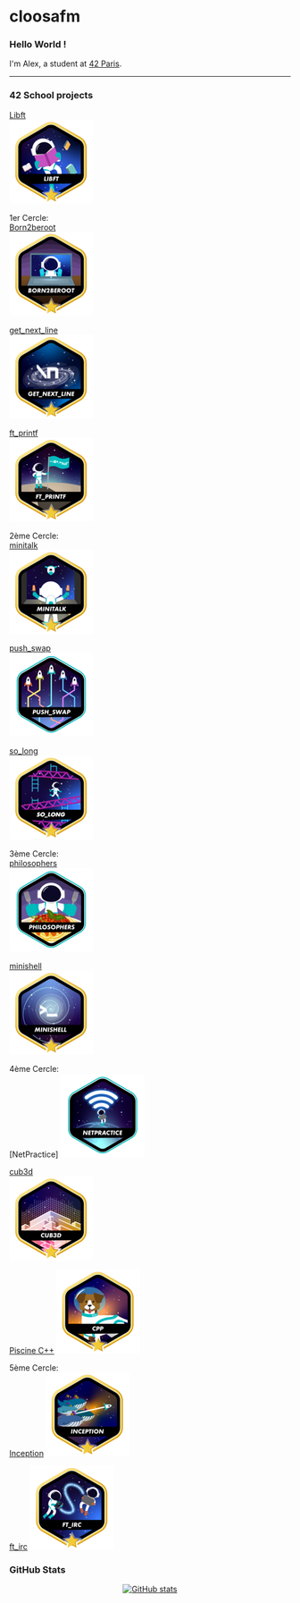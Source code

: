 # cloosafm

### Hello World !

I'm Alex, a student at [42 Paris](https://42.fr/en/homepage/).

---
<!---
### 42 Stats Card

[![My 42 stats](https://badge42.vercel.app/api/v2/cl8llmf4200060hmkt4qtrpqm/stats?cursusId=21&coalitionId=45)](https://github.com/JaeSeoKim/badge42)
--->

### 42 School projects


[Libft](https://gitlab.com/42_cursus1/libft_42.git)  
![Libft badge](https://github.com/cloosafm/cloosafm/blob/main/42_badges/libftm.png)  

1er Cercle:  
[Born2beroot](https://gitlab.com/42_cursus1/Born2beroot.git)  
![B2R badge](https://github.com/cloosafm/cloosafm/blob/main/42_badges/born2berootm.png)  

[get_next_line](https://gitlab.com/42_cursus1/get_next_line.git)  
![GNL badge](https://github.com/cloosafm/cloosafm/blob/main/42_badges/get_next_linem.png)  

[ft_printf](https://gitlab.com/42_cursus1/ft_printf)  
![ft_printf badge](https://github.com/cloosafm/cloosafm/blob/main/42_badges/ft_printfm.png)  

  
2ème Cercle:  
[minitalk](https://gitlab.com/42_cursus1/minitalk)  
![minitalk badge](https://github.com/cloosafm/cloosafm/blob/main/42_badges/minitalkm.png)  

[push_swap](https://gitlab.com/42_cursus1/push_swap.git)  
![push_swap badge](https://github.com/cloosafm/cloosafm/blob/main/42_badges/push_swape.png)  

[so_long](https://gitlab.com/42_cursus1/so_long.git)  
![so_long badge](https://github.com/cloosafm/cloosafm/blob/main/42_badges/so_longm.png)  


3ème Cercle:  
[philosophers](https://gitlab.com/42_cursus1/philosophers.git)  
![philosophers badge](https://github.com/cloosafm/cloosafm/blob/main/42_badges/philosopherse.png)  

[minishell](https://gitlab.com/42_cursus1/minishell.git)  
![minishell badge](https://github.com/cloosafm/cloosafm/blob/main/42_badges/minishellm.png)  


4ème Cercle:  
[NetPractice]
![netpractice badge](https://github.com/cloosafm/cloosafm/blob/main/42_badges/netpracticee.png)  

[cub3d](https://gitlab.com/42_cursus1/cub3d.git)  
![cub3d badge](https://github.com/cloosafm/cloosafm/blob/main/42_badges/cub3dm.png)  

[Piscine C++](https://gitlab.com/42_cursus1/cpp_piscine)
![CPP badge](https://github.com/cloosafm/cloosafm/blob/main/42_badges/cppm.png)  


5ème Cercle:  
[Inception](https://gitlab.com/42_cursus1/inception)
![inception badge](https://github.com/cloosafm/cloosafm/blob/main/42_badges/inceptionm.png)  

[ft_irc](https://gitlab.com/42_cursus1/ft_irc)
![ft_irc badge](https://github.com/cloosafm/cloosafm/blob/main/42_badges/ft_ircm.png)  


<!---

syntax:
![project name](gitlab)
JaeSeoKim vercel badge {followed by 2 spaces for return carriage}
![badge icon] (https://github.com/cloosafm/cloosafm/blob/main/42_badges/BADGE-ICON.png)) {followed by 2 spaces for return carriage}

exemple:
![Libft](https://gitlab.com/42_cursus1/libft_42.git)
[![acloos's 42 Libft Score](https://badge42.vercel.app/api/v2/cl8llmf4200060hmkt4qtrpqm/project/2580603)](https://github.com/JaeSeoKim/badge42)  
![Libft badge](https://github.com/cloosafm/cloosafm/blob/main/42_badges/libfte.png)  



Badges
.e -> basic
.m -> bonus

git repo for dynamic badges:
https://github.com/JaeSeoKim/badge42


basic icons:


5ème Cercle:
![webserv badge](https://github.com/cloosafm/cloosafm/blob/main/42_badges/webserve.png)  
 


6ème Cercle:
![ft_transcendance badge](https://github.com/cloosafm/cloosafm/blob/main/42_badges/ft_transcendencee.png.png)  


--->

### GitHub Stats

<div align="center">

[![GitHub stats](https://github-readme-stats.vercel.app/api?username=cloosafm&show_icons=true&hide_rank=false&theme=github_dark&hide=issues&hide_title=true)](https://github.com/anuraghazra/github-readme-stats)



</div>


<!---


[![My GitHub Language Stats](https://github-readme-stats.vercel.app/api/top-langs/?username=jasongaylord&langs_count=5&theme=tokyonight)]()

[![Top Langs](https://github-readme-stats.vercel.app/api/top-langs/?username=cloosafm&langs_count=5&hide_title=true&count_private=true&include_all_commits=true&hide=java,html,css)](https://github.com/anuraghazra/github-readme-stats)



(https://github.com/anuraghazra/github-readme-stats)

https://www.sitepoint.com/github-profile-readme/

https://www.sitepoint.com/github-profile-readme/
-->
